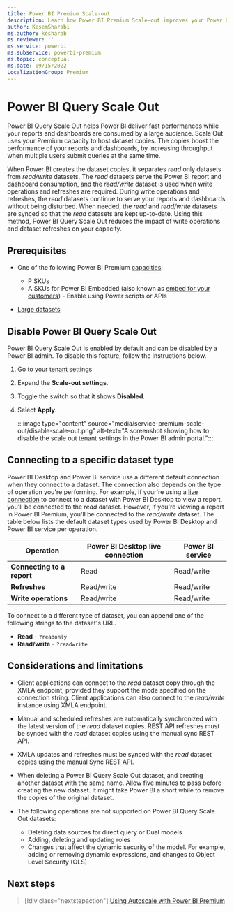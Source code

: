 ```yaml
---
title: Power BI Premium Scale-out
description: Learn how Power BI Premium Scale-out improves your Power BI performance by reducing dataset query and refresh times
author: KesemSharabi
ms.author: kesharab
ms.reviewer: ''
ms.service: powerbi
ms.subservice: powerbi-premium
ms.topic: conceptual
ms.date: 09/15/2022
LocalizationGroup: Premium
---
```


# Power BI Query Scale Out

Power BI Query Scale Out helps Power BI deliver fast performances while your reports and dashboards are consumed by a large audience. Scale Out uses your Premium capacity to host dataset copies. The copies boost the performance of your reports and dashboards, by increasing throughput when multiple users submit queries at the same time.

When Power BI creates the dataset copies, it separates *read* only datasets from *read/write* datasets. The *read* datasets serve the Power BI report and dashboard consumption, and the *read/write* dataset is used when write operations and refreshes are required. During write operations and refreshes, the *read* datasets continue to serve your reports and dashboards without being disturbed. When needed, the *read* and *read/write* datasets are synced so that the *read* datasets are kept up-to-date. Using this method, Power BI Query Scale Out reduces the impact of write operations and dataset refreshes on your capacity.

## Prerequisites

* One of the following Power BI Premium [capacities](service-premium-gen2-what-is.md#capacities-and-skus):
    * P SKUs
    * A SKUs for Power BI Embedded (also known as [embed for your customers](../developer/embedded/embedded-analytics-power-bi.md#embed-for-your-customers)) - Enable using Power scripts or APIs

* [Large datasets](service-premium-large-models.md)

## Disable Power BI Query Scale Out

Power BI Query Scale Out is enabled by default and can be disabled by a Power BI admin. To disable this feature, follow the instructions below.

1. Go to your [tenant settings](./../admin/service-admin-portal-about-tenant-settings.md)

2. Expand the **Scale-out settings**.

3. Toggle the switch so that it shows **Disabled**.

4. Select **Apply**.

    :::image type="content" source="media/service-premium-scale-out/disable-scale-out.png" alt-text="A screenshot showing how to disable the scale out tenant settings in the Power BI admin portal.":::

## Connecting to a specific dataset type

Power BI Desktop and Power BI service use a different default connection when they connect to a dataset. The connection also depends on the type of operation you're performing. For example, if your're using a [live connection](./../connect-data/desktop-report-lifecycle-datasets.md) to connect to a dataset with Power BI Desktop to view a report, you'll be connected to the *read* dataset. However, if you're viewing a report in Power BI Premium, you'll be connected to the *read/write* dataset. The table below lists the default dataset types used by Power BI Desktop and Power BI service per operation.

|Operation                  |Power BI Desktop live connection |Power BI service |
|---------------------------|---------------------------------|-----------------|
|**Connecting to a report** |Read                             |Read/write       |
|**Refreshes**              |Read/write                       |Read/write       |
|**Write operations**       |Read/write                       |Read/write       |

To connect to a different type of dataset, you can append one of the following strings to the dataset's URL.

* **Read** - `?readonly`
* **Read/write** - `?readwrite`

## Considerations and limitations

* Client applications can connect to the *read* dataset copy through the XMLA endpoint, provided they support the mode specified on the connection string. Client applications can also connect to the *read/write* instance using XMLA endpoint.

* Manual and scheduled refreshes are automatically synchronized with the latest version of the *read* dataset copies. REST API refreshes must be synced with the *read* dataset copies using the manual sync REST API.

* XMLA updates and refreshes must be synced with the *read* dataset copies using the manual Sync REST API.

* When deleting a Power BI Query Scale Out dataset, and creating another dataset with the same name. Allow five minutes to pass before creating the new dataset. It might take Power BI a short while to remove the copies of the original dataset.

* The following operations are not supported on Power BI Query Scale Out datasets:
    * Deleting data sources for direct query or Dual models
    * Adding, deleting and updating roles
    * Changes that affect the dynamic security of the model. For example, adding or removing dynamic expressions, and changes to Object Level Security (OLS)

## Next steps

> [!div class="nextstepaction"]
> [Using Autoscale with Power BI Premium](service-premium-auto-scale.md)
